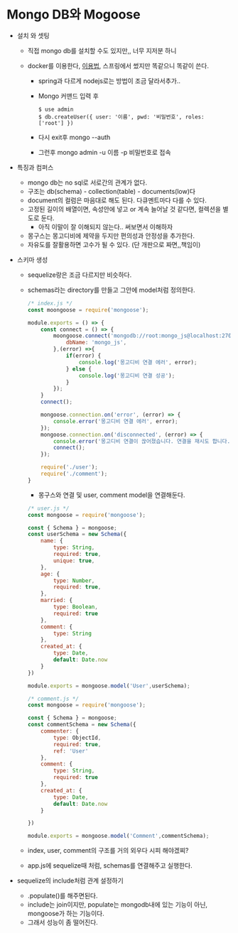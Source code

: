 # Mongo DB와  Mogoose 

- 설치 와 셋팅
  - 직접 mongo db를 설치할 수도 있지만,, 너무 지저분 하니

  - docker를 이용한다, [이용법](https://github.com/sUpniverse/cocoon_springboot/blob/master/Uses_Spring_Data.md#mongo-db), 스프링에서 썼지만 똑같으니 똑같이 쓴다.

    - spring과 다르게 nodejs로는 방법이 조금 달라서추가..

    - Mongo 커맨드 입력 후

      ```shell
      $ use admin
      $ db.createUser({ user: '이름', pwd: '비밀번호', roles: ['root'] })
      ```

    - 다시 exit후 mongo --auth

    - 그런후 mongo admin -u 이름 -p 비밀번호로 접속

- 특징과 컴퍼스

  - mongo db는 no sql로 서로간의 관계가 없다.
  - 구조는 db(schema) - collection(table) - documents(low)다
  - document의 컬럼은 마음대로 해도 된다. 다큐멘트마다 다를 수 있다.
  - 고정된 길이의 배열이면, 속성안에 넣고 or 계속 늘어날 것 같다면, 컬렉션을 별도로 둔다.
    - 아직 이말이 잘 이해되지 않는다.. 써보면서 이해하자
  - 몽구스는 몽고디비에 제약을 두지만 편의성과 안정성을 추가한다.
  - 자유도를 잘활용하면 고수가 될 수 있다. (단 개판으로 짜면,,책임이)

- 스키마 생성

  - sequelize랑은 조금 다르지만 비슷하다.

  - schemas라는 directory를 만들고 그안에 model처럼 정의한다.

    ```javascript
    /* index.js */
    const moongoose = require('mongoose');
    
    module.exports = () => {
        const connect = () => {
            moongoose.connect('mongodb://root:mongo_js@localhost:27017/admin', {
                dbName: 'mongo_js',
            },(error) =>{
                if(error) {
                    console.log('몽고디비 연결 에러', error);
                } else {
                    console.log('몽고디비 연결 성공');
                }
            });
        }
        connect();
    
        mongoose.connection.on('error', (error) => {
            console.error('몽고디비 연결 에러', error);
        });
        mongoose.connection.on('disconnected', (error) => {
            console.error('몽고디비 연결이 끊어졌습니다. 연결을 재시도 합니다.');
            connect();
        });
    
        require('./user');
        require('./comment');
    }
    ```

    - 몽구스와 연결 및 user, comment model을 연결해둔다.

    ```javascript
    /* user.js */
    const mongoose = require('mongoose');
    
    const { Schema } = mongoose;
    const userSchema = new Schema({
        name: {
            type: String,
            required: true,
            unique: true,
        },
        age: {
            type: Number,
            required: true,
        },
        married: {
            type: Boolean,
            required: true
        },
        comment: {
            type: String
        },
        created_at: {
            type: Date,
            default: Date.now
        }
    })
    
    module.exports = mongoose.model('User',userSchema);
    ```

    ```javascript
    /* comment.js */
    const mongoose = require('mongoose');
    
    const { Schema } = mongoose;
    const commentSchema = new Schema({
        commenter: {
            type: ObjectId,
            required: true,
            ref: 'User'
        },
        comment: {
            type: String,
            required: true
        },
        created_at: {
            type: Date,
            default: Date.now
        }
    
    })
    
    module.exports = mongoose.model('Comment',commentSchema);
    ```

  - index, user, comment의 구조를 거의 외우다 시피 해야겠찌?

  - app.js에 sequelize때 처럼, schemas를 연결해주고 실행한다.

- sequelize의 include처럼 관계 설정하기 

  - .populate()를 해주면된다.
  - include는 join이지만, populate는 mongodb내에 있는 기능이 아닌, mongoose가 하는 기능이다.
  - 그래서 성능이 좀 떨어진다.

